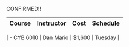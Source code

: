 CONFIRMED!!

| Course       | Instructor   | Cost    | Schedule  |
|--------------|--------------|---------|-----------|

| - CYB 6010   | Dan Mario    | $1,600  | Tuesday   |
